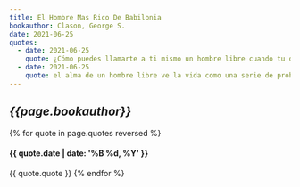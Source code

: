 ```yaml
---
title: El Hombre Mas Rico De Babilonia
bookauthor: Clason, George S.
date: 2021-06-25
quotes:
  - date: 2021-06-25
    quote: ¿Cómo puedes llamarte a ti mismo un hombre libre cuando tu debilidad te llevó a esto? Si un hombre tiene en su interior el alma de un esclavo, ¿no se convertirá en uno, no importa cómo nazca, ya que el agua busca su nivel? Si un hombre tiene en su interior el alma de un hombre libre, ¿no será respetado y honrado en su propia ciudad a pesar de su desgracia?
  - date: 2021-06-25
    quote: el alma de un hombre libre ve la vida como una serie de problemas a resolver y los resuelve, mientras que el alma de un esclavo
---
```

## *{{page.bookauthor}}*

{% for quote in page.quotes reversed %}
#### {{ quote.date | date: '%B %d, %Y' }}
{{ quote.quote }}
{% endfor %}
